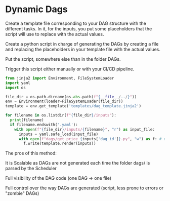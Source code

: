 # Dynamic Dags

Create a template file corresponding to your DAG structure with the different tasks. In it, for the inputs, you put some placeholders that the script will use to replace with the actual values.

Create a python script in charge of generating the DAGs by creating a file and replacing the placeholders in your template file with the actual values.

Put the script, somewhere else than in the folder DAGs.

Trigger this script either manually or with your CI/CD pipeline.


```python
from jinja2 import Environment, FileSystemLoader
import yaml
import os

file_dir = os.path.dirname(os.abs.path(f"{__file__/../}"))
env = Environment(loader=FileSystemLoader(file_dir))
template = env.get_template('templates/dag_template.jinja2')

for filename in os.listdir(f"{file_dir}/inputs"):
  print(filename)
  if filename.endswith('.yaml'):
    with open(f"{file_dir}/inputs/{filename}", "r") as input_file:
      inputs = yaml.safe_load(input_file)
      with open(f"dags/get_price_{inputs['dag_id']}.py", "w") as f: # depends on contents of yaml
        f.write(template.render(inputs))
```

The pros of this method:

It is Scalable as DAGs are not generated each time the folder dags/ is parsed by the Scheduler

Full visibility of the DAG code (one DAG -> one file)

Full control over the way DAGs are generated (script, less prone to errors or "zombie" DAGs)
